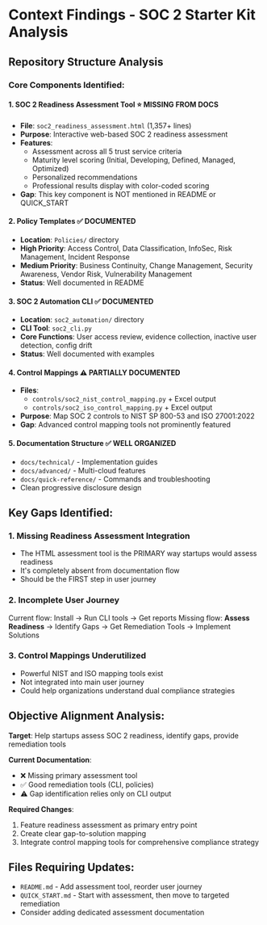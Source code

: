 # Context Findings - SOC 2 Starter Kit Analysis

## Repository Structure Analysis

### Core Components Identified:

#### 1. **SOC 2 Readiness Assessment Tool** ⭐ **MISSING FROM DOCS**
- **File**: `soc2_readiness_assessment.html` (1,357+ lines)
- **Purpose**: Interactive web-based SOC 2 readiness assessment
- **Features**: 
  - Assessment across all 5 trust service criteria
  - Maturity level scoring (Initial, Developing, Defined, Managed, Optimized)
  - Personalized recommendations
  - Professional results display with color-coded scoring
- **Gap**: This key component is NOT mentioned in README or QUICK_START

#### 2. **Policy Templates** ✅ **DOCUMENTED**
- **Location**: `Policies/` directory
- **High Priority**: Access Control, Data Classification, InfoSec, Risk Management, Incident Response
- **Medium Priority**: Business Continuity, Change Management, Security Awareness, Vendor Risk, Vulnerability Management
- **Status**: Well documented in README

#### 3. **SOC 2 Automation CLI** ✅ **DOCUMENTED**
- **Location**: `soc2_automation/` directory
- **CLI Tool**: `soc2_cli.py` 
- **Core Functions**: User access review, evidence collection, inactive user detection, config drift
- **Status**: Well documented with examples

#### 4. **Control Mappings** ⚠️ **PARTIALLY DOCUMENTED**
- **Files**: 
  - `controls/soc2_nist_control_mapping.py` + Excel output
  - `controls/soc2_iso_control_mapping.py` + Excel output
- **Purpose**: Map SOC 2 controls to NIST SP 800-53 and ISO 27001:2022
- **Gap**: Advanced control mapping tools not prominently featured

#### 5. **Documentation Structure** ✅ **WELL ORGANIZED**
- `docs/technical/` - Implementation guides
- `docs/advanced/` - Multi-cloud features  
- `docs/quick-reference/` - Commands and troubleshooting
- Clean progressive disclosure design

## Key Gaps Identified:

### 1. **Missing Readiness Assessment Integration**
- The HTML assessment tool is the PRIMARY way startups would assess readiness
- It's completely absent from documentation flow
- Should be the FIRST step in user journey

### 2. **Incomplete User Journey**
Current flow: Install → Run CLI tools → Get reports
Missing flow: **Assess Readiness** → Identify Gaps → Get Remediation Tools → Implement Solutions

### 3. **Control Mappings Underutilized**
- Powerful NIST and ISO mapping tools exist
- Not integrated into main user journey
- Could help organizations understand dual compliance strategies

## Objective Alignment Analysis:

**Target**: Help startups assess SOC 2 readiness, identify gaps, provide remediation tools

**Current Documentation**: 
- ❌ Missing primary assessment tool
- ✅ Good remediation tools (CLI, policies)
- ⚠️ Gap identification relies only on CLI output

**Required Changes**:
1. Feature readiness assessment as primary entry point
2. Create clear gap-to-solution mapping
3. Integrate control mapping tools for comprehensive compliance strategy

## Files Requiring Updates:
- `README.md` - Add assessment tool, reorder user journey
- `QUICK_START.md` - Start with assessment, then move to targeted remediation
- Consider adding dedicated assessment documentation